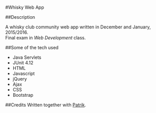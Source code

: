 #Whisky Web App

##Description

A whisky club community web app written in December and January, 2015/2016.  
Final exam in *Web Development* class.

##Some of the tech used
* Java Servlets
* JUnit 4.12
* HTML
* Javascript
* jQuery
* Ajax
* CSS
* Bootstrap

##Credits
Written together with [Patrik](https://github.com/xPadde).

